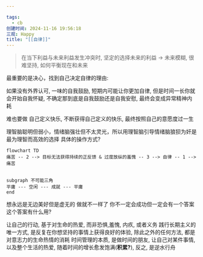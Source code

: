```yaml
---

tags:
  - cb
创建时间: 2024-11-16 19:56:18
三观: Happy
title: "[[自律]]"
---
```

> 在当下利益与未来利益发生冲突时, 坚定的选择未来的利益
> -> 未来模糊, 很难坚持, 如何平衡现在和未来

最重要的是决心，找到自己决定自律的理由:


如果没有外界认可, 一味的自我鼓励, 短期内可能让你更加自律, 但是时间一长你就会开始自我怀疑, 不确定那到底是自我鼓励还是自我安慰, 最终会变成异常精神内耗

难也要做
自己定义快乐, 不断获得自己定义的快乐, 最终按照自己的意愿度过一生

理智脑聪明但弱小，情绪脑强壮但不太灵光，所以用理智脑引导情绪脑狼狈为奸是最为理智而高效的选择
具体的操作方式? 

```mermaid
flowchart TD
痛苦 -- 2 --> 目标无法获得持续的正反馈 & 过度放纵的羞愧 -- 3 --> 自律 -- 1 -->痛苦


subgraph 不可能三角
平庸 --- 空闲 --- 成就 --- 平庸
end
```



想永远是无边美好但是虚无的 做就不一样了 你不一定会成功但一定会有一个答案
这个答案有什么用? 


让自己的行动, 基于对生命的热爱, 而非恐惧,羞愧, 内疚, 或者义务
践行长期主义的唯一方式, 是反复在你想坚持的事情上获得良好的体验, 除此之外的任何方法, 都是对意志力的生命热情的消耗
时间管理的本质, 是做时间的朋友, 让自己对某件事情, 以及整个生活的热爱, 随着时间的增长愈发饱满(**积累?**), 反之, 是逆水行舟

